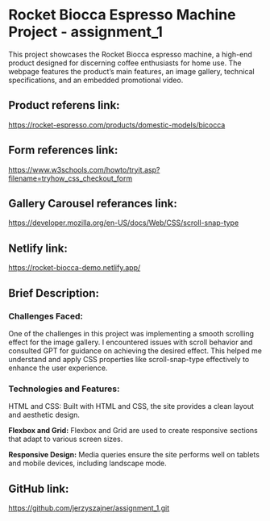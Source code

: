 # Rocket Biocca Espresso Machine Project - assignment_1

This project showcases the Rocket Biocca espresso machine, a high-end product designed for discerning coffee enthusiasts for home use. The webpage features the product’s main features, an image gallery, technical specifications, and an embedded promotional video.

## Product referens link:

https://rocket-espresso.com/products/domestic-models/bicocca

## Form references link:

https://www.w3schools.com/howto/tryit.asp?filename=tryhow_css_checkout_form

## Gallery Carousel referances link:

https://developer.mozilla.org/en-US/docs/Web/CSS/scroll-snap-type

## Netlify link:

https://rocket-biocca-demo.netlify.app/

## Brief Description:

### Challenges Faced:

One of the challenges in this project was implementing a smooth scrolling effect for the image gallery. I encountered issues with scroll behavior and consulted GPT for guidance on achieving the desired effect. This helped me understand and apply CSS properties like scroll-snap-type effectively to enhance the user experience.

### Technologies and Features:

HTML and CSS: Built with HTML and CSS, the site provides a clean layout and aesthetic design.

**Flexbox and Grid:** Flexbox and Grid are used to create responsive sections that adapt to various screen sizes.

**Responsive Design:** Media queries ensure the site performs well on tablets and mobile devices, including landscape mode.

## GitHub link:

https://github.com/jerzyszajner/assignment_1.git
